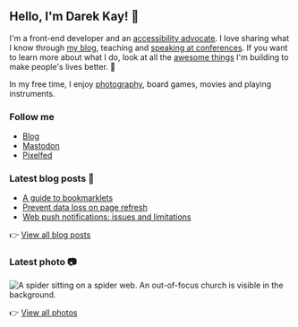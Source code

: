 ## Hello, I'm Darek Kay! 👋

I'm a front-end developer and an [accessibility advocate](https://darekkay.com/tags/accessibility/). I love sharing what I know through [my blog](https://darekkay.com/), teaching and [speaking at conferences](https://github.com/darekkay/presentations). If you want to learn more about what I do, look at all the [awesome things](https://darekkay.com/projects/) I'm building to make people's lives better. 💖

In my free time, I enjoy [photography](https://photos.darekkay.com/), board games, movies and playing instruments.

### Follow me

- [Blog](https://darekkay.com/)
- [Mastodon](https://fosstodon.org/@darekkay)
- [Pixelfed](https://pixelfed.social/i/web/profile/425185433823763122)

### Latest blog posts 📖

<!-- @begin-blog-posts -->

- [A guide to bookmarklets](https://darekkay.com/blog/bookmarklets/)
- [Prevent data loss on page refresh](https://darekkay.com/blog/preserve-form-values/)
- [Web push notifications: issues and limitations](https://darekkay.com/blog/web-push-notifications-issues/)

<!-- @end-blog-posts -->

👉️ [View all blog posts](https://darekkay.com/blog/)

### Latest photo 📷️

<!-- @begin-photo -->

<img src='https://photos.darekkay.com/photo/0082/0082-small.webp' alt='A spider sitting on a spider web. An out-of-focus church is visible in the background.' />

<!-- @end-photo -->

👉️ [View all photos](https://darekkay.com/projects/)
